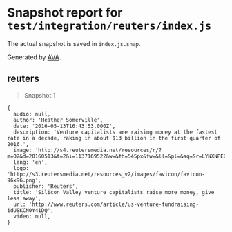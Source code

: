 # Snapshot report for `test/integration/reuters/index.js`

The actual snapshot is saved in `index.js.snap`.

Generated by [AVA](https://avajs.dev).

## reuters

> Snapshot 1

    {
      audio: null,
      author: 'Heather Somerville',
      date: '2016-05-13T16:43:53.000Z',
      description: 'Venture capitalists are raising money at the fastest rate in a decade, raking in about $13 billion in the first quarter of 2016.',
      image: 'http://s4.reutersmedia.net/resources/r/?m=02&d=20160513&t=2&i=1137169522&w=&fh=545px&fw=&ll=&pl=&sq=&r=LYNXNPEC4C0SU',
      lang: 'en',
      logo: 'http://s3.reutersmedia.net/resources_v2/images/favicon/favicon-96x96.png',
      publisher: 'Reuters',
      title: 'Silicon Valley venture capitalists raise more money, give less away',
      url: 'http://www.reuters.com/article/us-venture-fundraising-idUSKCN0Y41DQ',
      video: null,
    }
